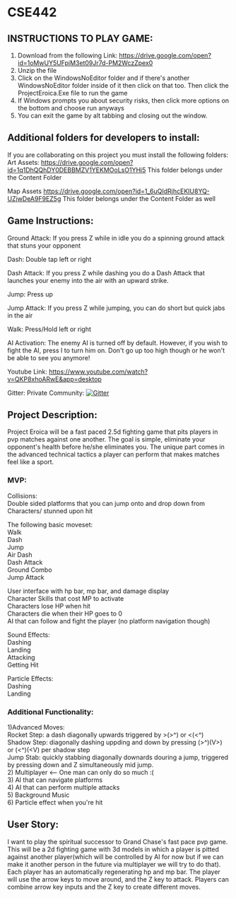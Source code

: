 # CSE442
## INSTRUCTIONS TO PLAY GAME:
1) Download from the following Link:
https://drive.google.com/open?id=1oMwUY5UFpjM3et09Jr7d-PM2WczZpex0
2) Unzip the file
3) Click on the WindowsNoEditor folder and if there's another WindowsNoEditor folder inside of it then click on that too. Then click the ProjectEroica.Exe file to run the game
4) If Windows prompts you about security risks, then click more options on the bottom and choose run anyways
5) You can exit the game by alt tabbing and closing out the window.

## Additional folders for developers to install:
If you are collaborating on this project you must install the following folders:
Art Assets:
https://drive.google.com/open?id=1q1DhQQhDY0DEBBMZV1YEKMOoLsO1YHi5
This folder belongs under the Content Folder

Map Assets
https://drive.google.com/open?id=1_6uQIdRjhcEKIU8YQ-UZjwDeA9F9EZ5g
This folder belongs under the Content Folder as well

## Game Instructions:

Ground Attack: If you press Z while in idle you do a spinning ground attack that stuns your opponent

Dash: Double tap left or right

Dash Attack: If you press Z while dashing you do a Dash Attack that launches your enemy into the air with an upward strike.

Jump: Press up

Jump Attack: If you press Z while jumping, you can do short but quick jabs in the air

Walk: Press/Hold left or right

AI Activation:
The enemy AI is turned off by default. However, if you wish to fight the AI, press I to turn him on. Don't go up too high though or he won't be able to see you anymore!

Youtube Link:
https://www.youtube.com/watch?v=QKP8xhoARwE&app=desktop

Gitter:
Private Community:
[![Gitter](https://img.shields.io/gitter/room/DAVFoundation/DAV-Contributors.svg?style=flat-square)](https://gitter.im/442-Team-2/Lobby?utm_source=share-link&utm_medium=link&utm_campaign=share-link)

## Project Description:

Project Eroica will be a fast paced 2.5d fighting game that pits players in pvp matches against one another. The goal is simple, eliminate your opponent's health before he/she eliminates you. The unique part comes in the advanced technical tactics a player can perform that makes matches feel like a sport.

### MVP:

Collisions:  
Double sided platforms that you can jump onto and drop down from  
Characters/ stunned upon hit  

The following basic moveset:  
Walk  
Dash  
Jump  
Air Dash  
Dash Attack  
Ground Combo  
Jump Attack  

User interface with hp bar, mp bar, and damage display  
Character Skills that cost MP to activate  
Characters lose HP when hit  
Characters die when their HP goes to 0  
AI that can follow and fight the player (no platform navigation though)  

Sound Effects:  
Dashing  
Landing  
Attacking  
Getting Hit  

Particle Effects:  
Dashing  
Landing  

### Additional Functionality:
 
1)Advanced Moves:  
  Rocket Step: a dash diagonally upwards triggered by >(>^) or <(<^)  
  Shadow Step: diagonally dashing uppding and down by pressing (>^)(V>) or (<^)(<V) per shadow step  
	Jump Stab: quickly stabbing diagonally downards douring a jump, triggered by pressing down and Z simultaneously mid jump.  
2) Multiplayer <-- One man can only do so much :(  
3) AI that can navigate platforms    
4) AI that can perform multiple attacks   
5) Background Music  
6) Particle effect when you're hit  

## User Story:
I want to play the spiritual successor to Grand Chase's fast pace pvp game. This will be a 2d fighting game with 3d models in which a player is pitted against another player(which will be controlled by AI for now but if we can make it another person in the future via multiplayer we will try to do that). Each player has an automatically regenerating hp and mp bar. The player will use the arrow keys to move around, and the Z key to attack. Players can combine arrow key inputs and the Z key to create different moves.
